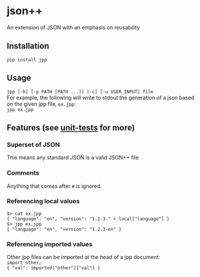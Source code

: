 # json++
An extension of JSON with an emphasis on reusability 
## Installation
`pip install jpp`
## Usage
`jpp [-h] [-p PATH [PATH ...]] [-c] [-u USER_INPUT] file`  
For example, the following will write to stdout the generation of a json based on the given jpp file, `ex.jpp`:  
`jpp ex.jpp`
## Features (see [unit-tests](https://github.com/asherbar/json-plus-plus/blob/master/jpp/parser/unit_test/parser_ut.py) for more)
### Superset of JSON
This means any standard JSON is a valid JSON++ file
### Comments
Anything that comes after `#` is ignored.
### Referencing local values
`$> cat ex.jpp`  
`{
    "language": "en",
    "version": "1.2.3-" + local["language"]
}`   
`$> jpp ex.jpp`  
`{
    "language": "en",
    "version": "1.2.3-en"
}`
### Referencing imported values
Other jpp files can be imported at the head of a jpp document:  
`import other;`  
`{ "val": imported["other"]["val"] }`
